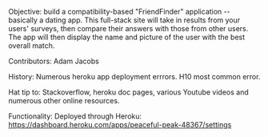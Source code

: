 Objective: build a compatibility-based "FriendFinder" application -- basically a dating app. This full-stack site will take in results from your users' surveys, then compare their answers with those from other users. The app will then display the name and picture of the user with the best overall match.

Contributors: Adam Jacobs

History: Numerous heroku app deployment errrors. H10 most common error.

Hat tip to: Stackoverflow, heroku doc pages, various Youtube videos and numerous other online resources.

Functionality:
Deployed through Heroku: https://dashboard.heroku.com/apps/peaceful-peak-48367/settings

